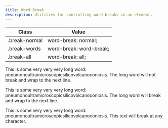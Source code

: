 ```yaml
---
title: Word Break
description: Utilities for controlling word breaks in an element.
---
```

<div>
	<div class="max-h-288 overflow-y-auto mb-32">
		<table class="vv-table vv-table--inline-spacing nx-md">
			<thead class="sticky z-sticky top-0 bg-surface-1">
				<tr>
					<th>
						Class
					</th>
					<th>
						Value
					</th>
				</tr>
			</thead>
			<tbody class="align-baseline">
				<tr>
					<td translate="no" class="font-mono text-accent whitespace-nowrap">
						.break-normal
					</td>
					<td translate="no" class="font-mono text-info whitespace-nowrap">
						word-break: normal;
					</td>
				</tr>
				<tr>
					<td translate="no" class="font-mono text-accent whitespace-nowrap">
						.break-words
					</td>
					<td translate="no" class="font-mono text-info whitespace-nowrap">
						word-break: word-break;
					</td>
				</tr>
				<tr>
					<td translate="no" class="font-mono text-accent whitespace-nowrap">
						.break-all
					</td>
					<td translate="no" class="font-mono text-info whitespace-nowrap">
						word-break: all;
					</td>
				</tr>
			</tbody>
		</table>
	</div>
    <card-example>
		<div class="container h-full rounded-md bg-surface-1 p-24">
			<p class="break-normal border-b border-alpha-1 mb-24 pb-24">This is some
				very very very long word:
				pneumonoultramicroscopicsilicovolcanoconiosis. The long word will
				not break and wrap to the next line.</p>
			<p class="break-words border-b border-alpha-1 mb-24 pb-24">This is some
				very very very long word:
				pneumonoultramicroscopicsilicovolcanoconiosis. The long word will
				break and wrap to the next line.</p>
			<p class="break-all">This is some very very very long word:
				pneumonoultramicroscopicsilicovolcanoconiosis. This text will break
				at any character.</p>
		</div>
    </card-example>
</div>